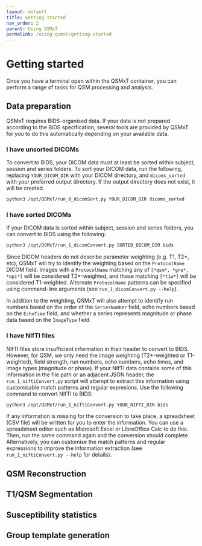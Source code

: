 ```yaml
---
layout: default
title: Getting started
nav_order: 2
parent: Using QSMxT
permalink: /using-qsmxt/getting-started
---
```


<head>
  <link rel="stylesheet" href="https://maxcdn.bootstrapcdn.com/bootstrap/3.4.1/css/bootstrap.min.css">
  <script src="https://ajax.googleapis.com/ajax/libs/jquery/3.6.0/jquery.min.js"></script>
  <script src="https://maxcdn.bootstrapcdn.com/bootstrap/3.4.1/js/bootstrap.min.js"></script>
</head>

# Getting started

Once you have a terminal open within the QSMxT container, you can perform a range of tasks for QSM processing and analysis.

## Data preparation

QSMxT requires BIDS-organised data. If your data is not prepared according to the BIDS specification, several tools are provided by QSMxT for you to do this automatically depending on your available data.

### I have unsorted DICOMs

To convert to BIDS, your DICOM data must at least be sorted within subject, session and series folders. To sort your DICOM data, run the following, replacing `YOUR_DICOM_DIR` with your DICOM directory, and `dicoms_sorted` with your preferred output directory. If the output directory does not exist, it will be created.

```bash
python3 /opt/QSMxT/run_0_dicomSort.py YOUR_DICOM_DIR dicoms_sorted
```

### I have sorted DICOMs

If your DICOM data is sorted within subject, session and series folders, you can convert to BIDS using the following:

```bash
python3 /opt/QSMxT/run_1_dicomConvert.py SORTED_DICOM_DIR bids
```

Since DICOM headers do not describe parameter weighting (e.g. T1, T2*, etc), QSMxT will try to identify the weighting based on the `ProtocolName` DICOM field. Images with a `ProtocolName` matching any of `[*qsm*, *gre*, *epi*]` will be considered T2*-weighted, and those matching `[*t1w*]` will be considered T1-weighted. Alternate `ProtocolName` patterns can be specified using command-line arguments (see `run_1_dicomConvert.py --help`).

In addition to the weighting, QSMxT will also attempt to identify run numbers based on the order of the `SeriesNumber` field, echo numbers based on the `EchoTime` field, and whether a series represents magnitude or phase data based on the `ImageType` field.

### I have NIfTI files

NIfTI files store insufficient information in their header to convert to BIDS. However, for QSM, we only need the image weighting (T2*-weighted or T1-weighted), field strength, run numbers, echo numbers, echo times, and image types (magnitude or phase). If your NIfTI data contains some of this information in the file path or an adjacent JSON header, the `run_1_niftiConvert.py` script will attempt to extract this information using customisable match patterns and regular expresions. Use the following command to convert NIfTI to BIDS:

```bash
python3 /opt/QSMxT/run_1_niftiConvert.py YOUR_NIFTI_DIR bids
```

If any information is missing for the conversion to take place, a spreadsheet (CSV file) will be written for you to enter the information. You can use a spreadsheet editor such as Microsoft Excel or LibreOffice Calc to do this. Then, run the same command again and the conversion should complete. Alternatively, you can customise the match patterns and regular expressions to improve the information extraction (see `run_1_niftiConvert.py --help` for details).

## QSM Reconstruction

## T1/QSM Segmentation

## Susceptibility statistics

## Group template generation

<script>
$(document).ready(function(){
    $('[data-toggle="popover"]').popover();   
});
$("[data-toggle=popover]")
.popover({html:true})
</script>

